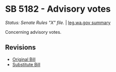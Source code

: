 # SB 5182 - Advisory votes
*Status: Senate Rules "X" file.* | [leg.wa.gov summary](https://app.leg.wa.gov/billsummary?BillNumber=5182&Year=2021)

Concerning advisory votes.

## Revisions
* [Original Bill](1/)
* [Substitute Bill](S/)